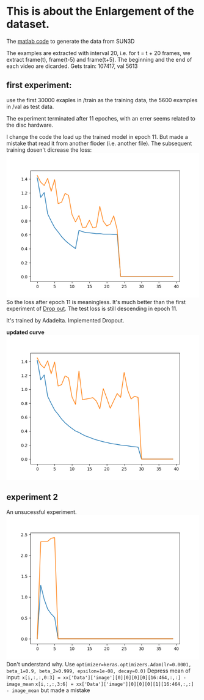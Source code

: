 # This is about the Enlargement of the dataset.

The [matlab code](./generateDATA.m) to generate the data from SUN3D

The examples are extracted with interval 20, i.e. for t = t + 20 frames, we extract frame(t), frame(t-5) and frame(t+5). The beginning and the end of each video are dicarded. Gets train: 107417, val 5613

## first experiment:
use the first 30000 exaples in /train as the training data, the 5600 examples in /val as test data.

The experiment terminated after 11 epoches, with an errer seems related to the disc hardware.

I change the code the load up the trained model in epoch 11. But made a mistake that read it from another floder (i.e. another file). The subsequent training dosen't dicrease the loss: 
![curve](./figure_1.png)
So the loss after epoch 11 is meaningless. It's much better than the first experiment of [Drop out](../Drop_out/figure_1.png). The test loss is still descending in epoch 11.

It's trained by Adadelta. Implemented Dropout.

**updated curve**
![curve](./figure_2.png)

## experiment 2
An unsucessful experiment.
![curve](./figure_3.png)
Don't understand why.
Use `optimizer=keras.optimizers.Adam(lr=0.0001, beta_1=0.9, beta_2=0.999, epsilon=1e-08, decay=0.0)`
Depress mean of input: `x[i,:,:,0:3] = xx['Data']['image'][0][0][0][0][16:464,:,:] - image_mean`
`x[i,:,:,3:6] = xx['Data']['image'][0][0][0][1][16:464,:,:] - image_mean` but made a mistake
